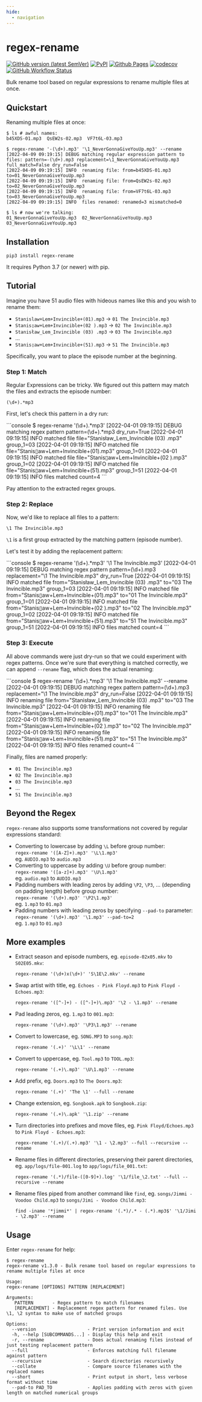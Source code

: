 ```yaml
---
hide:
  - navigation
---
```


# regex-rename

[![GitHub version (latest SemVer)](https://img.shields.io/github/v/tag/igrek51/regex-rename?label=github&sort=semver)](https://github.com/igrek51/regex-rename)
[![PyPI](https://img.shields.io/pypi/v/regex-rename)](https://pypi.org/project/regex-rename)
[![Github Pages](https://img.shields.io/badge/docs-github.io-blue)](https://igrek51.github.io/regex-rename)
[![codecov](https://codecov.io/gh/igrek51/regex-rename/branch/master/graph/badge.svg)](https://codecov.io/gh/igrek51/regex-rename)
[![GitHub Workflow Status](https://img.shields.io/github/actions/workflow/status/igrek51/regex-rename/test.yml?branch=master&label=tests)](https://github.com/igrek51/regex-rename/actions?query=workflow%3Atest)

Bulk rename tool based on regular expressions to rename multiple files at once.

## Quickstart
Renaming multiple files at once:
```shell
$ ls # awful names:
b45XDS-01.mp3  QsEW2s-02.mp3  VF7t6L-03.mp3

$ regex-rename '-(\d+).mp3' '\1_NeverGonnaGiveYouUp.mp3' --rename
[2022-04-09 09:19:15] DEBUG matching regular expression pattern to files: pattern=-(\d+).mp3 replacement=\1_NeverGonnaGiveYouUp.mp3 full_match=False dry_run=False
[2022-04-09 09:19:15] INFO  renaming file: from=b45XDS-01.mp3 to=01_NeverGonnaGiveYouUp.mp3
[2022-04-09 09:19:15] INFO  renaming file: from=QsEW2s-02.mp3 to=02_NeverGonnaGiveYouUp.mp3
[2022-04-09 09:19:15] INFO  renaming file: from=VF7t6L-03.mp3 to=03_NeverGonnaGiveYouUp.mp3
[2022-04-09 09:19:15] INFO  files renamed: renamed=3 mismatched=0

$ ls # now we're talking:
01_NeverGonnaGiveYouUp.mp3  02_NeverGonnaGiveYouUp.mp3  03_NeverGonnaGiveYouUp.mp3
```

## Installation
```shell
pip3 install regex-rename
```

It requires Python 3.7 (or newer) with pip.

## Tutorial

Imagine you have 51 audio files with hideous names like this and you wish to rename them:

- `Stanislaw+Lem+Invincible+(01).mp3` -> `01 The Invincible.mp3`
- `Stanis▯aw+Lem+Invincible+(02 ).mp3` -> `02 The Invincible.mp3`
- `Stanisław_Lem_Invincible (03) .mp3` -> `03 The Invincible.mp3`
- …
- `Stanis▯aw+Lem+Invincible+(51).mp3` -> `51 The Invincible.mp3`

Specifically, you want to place the episode number at the beginning.

### Step 1: Match 

Regular Expressions can be tricky.
We figured out this pattern may match the files and extracts the episode number:
```regexp
(\d+).*mp3
``` 

First, let's check this pattern in a dry run:  
<div class="termy">
```console
$ regex-rename '(\d+).*mp3'
<span class="code-gray">[2022-04-01 09:19:15]</span> <span class="code-green">DEBUG</span> matching regex pattern <span class="code-green">pattern=</span><span class="code-bold-green">(\d+).*mp3</span> <span class="code-green">dry_run=</span><span class="code-bold-green">True</span>
<span class="code-gray">[2022-04-01 09:19:15]</span> <span class="code-blue">INFO</span>  matched file <span class="code-green">file="<span class="code-bold-green">Stanisław_Lem_Invincible (03)  .mp3</span>"</span> <span class="code-green">group_1=</span><span class="code-bold-green">03</span>
<span class="code-gray">[2022-04-01 09:19:15]</span> <span class="code-blue">INFO</span>  matched file <span class="code-green">file="<span class="code-bold-green">Stanis▯aw+Lem+Invincible+(01).mp3</span>"</span> <span class="code-green">group_1=</span><span class="code-bold-green">01</span>
<span class="code-gray">[2022-04-01 09:19:15]</span> <span class="code-blue">INFO</span>  matched file <span class="code-green">file="<span class="code-bold-green">Stanis▯aw+Lem+Invincible+(02 ).mp3</span>"</span> <span class="code-green">group_1=</span><span class="code-bold-green">02</span>
<span class="code-gray">[2022-04-01 09:19:15]</span> <span class="code-blue">INFO</span>  matched file <span class="code-green">file="<span class="code-bold-green">Stanis▯aw+Lem+Invincible+(51).mp3</span>"</span> <span class="code-green">group_1=</span><span class="code-bold-green">51</span>
<span class="code-gray">[2022-04-01 09:19:15]</span> <span class="code-blue">INFO</span>  files matched <span class="code-green">count=</span><span class="code-bold-green">4</span>
```

</div>

Pay attention to the extracted regex groups.

### Step 2: Replace

Now, we'd like to replace all files to a pattern: 
```regexp
\1 The Invincible.mp3
``` 
`\1` is a first group extracted by the matching pattern (episode number).

Let's test it by adding the replacement pattern:  
<div class="termy">
```console
$ regex-rename '(\d+).*mp3' '\1 The Invincible.mp3'
<span class="code-gray">[2022-04-01 09:19:15]</span> <span class="code-green">DEBUG</span> matching regex pattern <span class="code-green">pattern=</span><span class="code-bold-green">(\d+).mp3</span> <span class="code-green">replacement="<span class="code-bold-green">\1 The Invincible.mp3</span>"</span> <span class="code-green">dry_run=</span><span class="code-bold-green">True</span>
<span class="code-gray">[2022-04-01 09:19:15]</span> <span class="code-blue">INFO</span>  matched file 
<span class="code-green">from="<span class="code-bold-green">Stanisław_Lem_Invincible (03)  .mp3</span>"</span> <span class="code-green">to="<span class="code-bold-green">03 The Invincible.mp3</span>"</span> <span class="code-green">group_1=</span><span class="code-bold-green">03</span>
<span class="code-gray">[2022-04-01 09:19:15]</span> <span class="code-blue">INFO</span>  matched file 
<span class="code-green">from="<span class="code-bold-green">Stanis▯aw+Lem+Invincible+(01).mp3</span>"</span> <span class="code-green">to="<span class="code-bold-green">01 The Invincible.mp3</span>"</span> <span class="code-green">group_1=</span><span class="code-bold-green">01</span>
<span class="code-gray">[2022-04-01 09:19:15]</span> <span class="code-blue">INFO</span>  matched file 
<span class="code-green">from="<span class="code-bold-green">Stanis▯aw+Lem+Invincible+(02 ).mp3</span>"</span> <span class="code-green">to="<span class="code-bold-green">02 The Invincible.mp3</span>"</span> <span class="code-green">group_1=</span><span class="code-bold-green">02</span>
<span class="code-gray">[2022-04-01 09:19:15]</span> <span class="code-blue">INFO</span>  matched file 
<span class="code-green">from="<span class="code-bold-green">Stanis▯aw+Lem+Invincible+(51).mp3</span>"</span> <span class="code-green">to="<span class="code-bold-green">51 The Invincible.mp3</span>"</span> <span class="code-green">group_1=</span><span class="code-bold-green">51</span>
<span class="code-gray">[2022-04-01 09:19:15]</span> <span class="code-blue">INFO</span>  files matched <span class="code-green">count=</span><span class="code-bold-green">4</span>
```

</div>

### Step 3: Execute

All above commands were just dry-run so that we could experiment with regex patterns. 
Once we're sure that everything is matched correctly, we can append `--rename` flag, 
which does the actual renaming:  
<div class="termy">
```console
$ regex-rename '(\d+).*mp3' '\1 The Invincible.mp3' --rename
<span class="code-gray">[2022-04-01 09:19:15]</span> <span class="code-green">DEBUG</span> matching regex pattern <span class="code-green">pattern=</span><span class="code-bold-green">(\d+).mp3</span> <span class="code-green">replacement="<span class="code-bold-green">\1 The Invincible.mp3</span>"</span> <span class="code-green">dry_run=</span><span class="code-bold-green">False</span>
<span class="code-gray">[2022-04-01 09:19:15]</span> <span class="code-blue">INFO</span>  renaming file <span class="code-green">from="<span class="code-bold-green">Stanisław_Lem_Invincible (03)  .mp3</span>"</span> <span class="code-green">to="<span class="code-bold-green">03 The Invincible.mp3</span>"</span>
<span class="code-gray">[2022-04-01 09:19:15]</span> <span class="code-blue">INFO</span>  renaming file <span class="code-green">from="<span class="code-bold-green">Stanis▯aw+Lem+Invincible+(01).mp3</span>"</span> <span class="code-green">to="<span class="code-bold-green">01 The Invincible.mp3</span>"</span>
<span class="code-gray">[2022-04-01 09:19:15]</span> <span class="code-blue">INFO</span>  renaming file <span class="code-green">from="<span class="code-bold-green">Stanis▯aw+Lem+Invincible+(02 ).mp3</span>"</span> <span class="code-green">to="<span class="code-bold-green">02 The Invincible.mp3</span>"</span>
<span class="code-gray">[2022-04-01 09:19:15]</span> <span class="code-blue">INFO</span>  renaming file <span class="code-green">from="<span class="code-bold-green">Stanis▯aw+Lem+Invincible+(51).mp3</span>"</span> <span class="code-green">to="<span class="code-bold-green">51 The Invincible.mp3</span>"</span>
<span class="code-gray">[2022-04-01 09:19:15]</span> <span class="code-blue">INFO</span>  files renamed <span class="code-green">count=</span><span class="code-bold-green">4</span>
```

</div>

Finally, files are named properly:

- `01 The Invincible.mp3`
- `02 The Invincible.mp3`
- `03 The Invincible.mp3`
- …
- `51 The Invincible.mp3`

## Beyond the Regex
`regex-rename` also supports some transformations not covered by regular expressions standard:

- Converting to lowercase by adding `\L` before group number:  
`regex-rename '([A-Z]+).mp3' '\L\1.mp3'`  
eg. `AUDIO.mp3` to `audio.mp3`
- Converting to uppercase by adding `\U` before group number:  
`regex-rename '([a-z]+).mp3' '\U\1.mp3'`  
eg. `audio.mp3` to `AUDIO.mp3`
- Padding numbers with leading zeros by adding `\P2`, `\P3`, … (depending on padding length) before group number:  
`regex-rename '(\d+).mp3' '\P2\1.mp3'`  
eg. `1.mp3` to `01.mp3`
- Padding numbers with leading zeros by specifying `--pad-to` parameter:  
`regex-rename '(\d+).mp3' '\1.mp3' --pad-to=2`  
eg. `1.mp3` to `01.mp3`

## More examples

- Extract season and episode numbers, eg. `episode-02x05.mkv` to `S02E05.mkv`:  
  ```shell
  regex-rename '(\d+)x(\d+)' 'S\1E\2.mkv' --rename
  ```
  
- Swap artist with title, eg. `Echoes - Pink Floyd.mp3` to `Pink Floyd - Echoes.mp3`:  
  ```shell
  regex-rename '([^-]+) - ([^-]+)\.mp3' '\2 - \1.mp3' --rename
  ```
  
- Pad leading zeros, eg. `1.mp3` to `001.mp3`:  
  ```shell
  regex-rename '(\d+).mp3' '\P3\1.mp3' --rename
  ```
  
- Convert to lowercase, eg. `SONG.MP3` to `song.mp3`:  
  ```shell
  regex-rename '(.+)' '\L\1' --rename
  ```
  
- Convert to uppercase, eg. `Tool.mp3` to `TOOL.mp3`:  
  ```shell
  regex-rename '(.+)\.mp3' '\U\1.mp3' --rename
  ```
  
- Add prefix, eg. `Doors.mp3` to `The Doors.mp3`:  
  ```shell
  regex-rename '(.+)' 'The \1' --full --rename
  ```
  
- Change extension, eg. `Songbook.apk` to `Songbook.zip`:  
  ```shell
  regex-rename '(.+)\.apk' '\1.zip' --rename
  ```
  
- Turn directories into prefixes and move files, eg. `Pink Floyd/Echoes.mp3` to `Pink Floyd - Echoes.mp3`:  
  ```shell
  regex-rename '(.+)/(.+).mp3' '\1 - \2.mp3' --full --recursive --rename
  ```
  
- Rename files in different directories, preserving their parent directories,
  eg. `app/logs/file-001.log` to `app/logs/file_001.txt`:  
  ```shell
  regex-rename '(.*)/file-([0-9]+).log' '\1/file_\2.txt' --full --recursive --rename
  ```

- Rename files piped from another command like `find`,
  eg. `songs/Jimmi - Voodoo Child.mp3` to `songs/Jimi - Voodoo Child.mp3`:  
  ```shell
  find -iname '*jimmi*' | regex-rename '(.*)/.* - (.*).mp3$' '\1/Jimi - \2.mp3' --rename
  ```


## Usage
Enter `regex-rename` for help:

```shell
$ regex-rename 
regex-rename v1.3.0 - Bulk rename tool based on regular expressions to rename multiple files at once

Usage:
regex-rename [OPTIONS] PATTERN [REPLACEMENT]

Arguments:
   PATTERN       - Regex pattern to match filenames
   [REPLACEMENT] - Replacement regex pattern for renamed files. Use \1, \2 syntax to make use of matched groups

Options:
  --version                   - Print version information and exit
  -h, --help [SUBCOMMANDS...] - Display this help and exit
  -r, --rename                - Does actual renaming files instead of just testing replacement pattern
  --full                      - Enforces matching full filename against pattern
  --recursive                 - Search directories recursively
  --collate                   - Compare source filenames with the replaced names
  --short                     - Print output in short, less verbose format without time
  --pad-to PAD_TO             - Applies padding with zeros with given length on matched numerical groups
```
